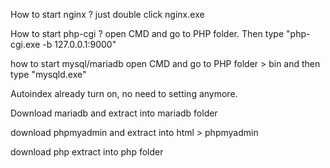 
How to start nginx ?
just double click nginx.exe

How to start php-cgi ?
open CMD and go to PHP folder. Then type "php-cgi.exe -b 127.0.0.1:9000"


how to start mysql/mariadb
open CMD and go to PHP folder > bin and then type "mysqld.exe"

Autoindex already turn on, no need to setting anymore.


Download mariadb and extract into mariadb folder



download phpmyadmin and extract into html > phpmyadmin

download php extract into php folder
